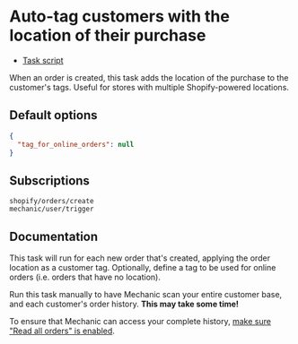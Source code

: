# Auto-tag customers with the location of their purchase

* [Task script](./script.liquid)

When an order is created, this task adds the location of the purchase to the customer's tags. Useful for stores with multiple Shopify-powered locations.

## Default options

```json
{
  "tag_for_online_orders": null
}
```

## Subscriptions

```liquid
shopify/orders/create
mechanic/user/trigger
```

## Documentation

This task will run for each new order that's created, applying the order location as a customer tag. Optionally, define a tag to be used for online orders (i.e. orders that have no location).

Run this task manually to have Mechanic scan your entire customer base, and each customer's order history. **This may take some time!**

To ensure that Mechanic can access your complete history, [make sure "Read all orders" is enabled](https://help.usemechanic.com/tutorials/enabling-read_all_orders).